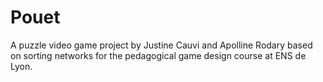 # Pouet

A puzzle video game project by Justine Cauvi and Apolline Rodary based on sorting networks for the pedagogical game design course at ENS de Lyon.
